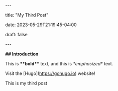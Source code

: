 \---

title: "My Third Post"

date: 2023-05-29T21:19:45-04:00

draft: false

\---

**\## Introduction**

This is **\*\*bold\*\*** text, and this is *\*emphasized\** text.

Visit the \[Hugo\](https://gohugo.io) website!

This is my third post